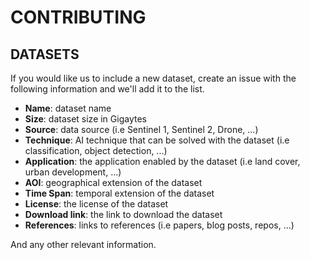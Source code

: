 # CONTRIBUTING

## DATASETS

If you would like us to include a new dataset, create an issue with the following information and we'll add it to the list.

- **Name**: dataset name
- **Size**: dataset size in Gigaytes
- **Source**: data source (i.e Sentinel 1, Sentinel 2, Drone, ...)
- **Technique**: AI technique that can be solved with the dataset (i.e classification, object detection, ...)
- **Application**: the application enabled by the dataset (i.e land cover, urban development, ...)
- **AOI**: geographical extension of the dataset
- **Time Span**: temporal extension of the dataset
- **License**: the license of the dataset
- **Download link**: the link to download the dataset
- **References**: links to references (i.e papers, blog posts, repos, ...)

And any other relevant information.
